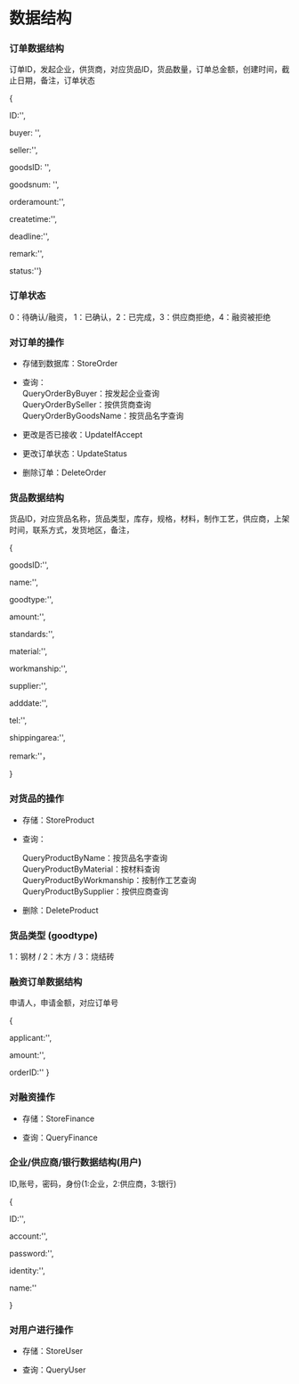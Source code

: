 # 数据结构

### 订单数据结构

订单ID，发起企业，供货商，对应货品ID，货品数量，订单总金额，创建时间，截止日期，备注，订单状态

{

ID:'',

buyer: '',

seller:'',

goodsID: '',

goodsnum: '',

orderamount:'',

createtime:'',

deadline:'',

remark:'',

status:''}

### 订单状态

0：待确认/融资， 1：已确认，2：已完成，3：供应商拒绝，4：融资被拒绝

### 对订单的操作

* 存储到数据库：StoreOrder

* 查询：<br>
  QueryOrderByBuyer：按发起企业查询<br>
  QueryOrderBySeller：按供货商查询<br>
  QueryOrderByGoodsName：按货品名字查询<br>

* 更改是否已接收：UpdateIfAccept

* 更改订单状态：UpdateStatus

* 删除订单：DeleteOrder

### 货品数据结构

货品ID，对应货品名称，货品类型，库存，规格，材料，制作工艺，供应商，上架时间，联系方式，发货地区，备注，

{

goodsID:'',

name:'',

goodtype:'',

amount:'',

standards:'',

material:'',

workmanship:'',

supplier:'',

adddate:'',

tel:'',

shippingarea:'',

remark:''，

}

### 对货品的操作

* 存储：StoreProduct

* 查询：<br>
  
    QueryProductByName：按货品名字查询<br>
    QueryProductByMaterial：按材料查询<br>
    QueryProductByWorkmanship：按制作工艺查询<br>
    QueryProductBySupplier：按供应商查询<br>
    
* 删除：DeleteProduct

### 货品类型 (goodtype)

1：钢材 /
2：木方 / 
3：烧结砖

### 融资订单数据结构

申请人，申请金额，对应订单号

{

applicant:'',

amount:'',

orderID:''
}

### 对融资操作

* 存储：StoreFinance

* 查询：QueryFinance

### 企业/供应商/银行数据结构(用户)

ID,账号，密码，身份(1:企业，2:供应商，3:银行)

{

ID:'',

account:'',

password:'',

identity:'',

name:''

}

### 对用户进行操作

* 存储：StoreUser

* 查询：QueryUser
